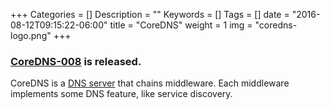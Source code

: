 +++
Categories = []
Description = ""
Keywords = []
Tags = []
date = "2016-08-12T09:15:22-06:00"
title = "CoreDNS"
weight = 1
img = "coredns-logo.png"
+++

### [CoreDNS-008](https://blog.coredns.io/2017/06/14/coredns-008-release/) is released.

CoreDNS is a [DNS server](https://en.wikipedia.org/wiki/Name_server) that chains middleware. Each
middleware implements some DNS feature, like service discovery.
